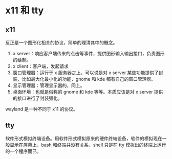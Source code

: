 # x11 和 tty

## x11

反正是一个图形化相关的协议，简单的理清其中的概念。

1. x server：响应客户端传来的点击等事件，提供图形输入输出接口，负责图形的绘制。
2. x client：客户端，发起请求
3. 窗口管理器：运行于 x 服务器之上，可以说是对 x server 某些功能提供了封装，比如最大化最小化的功能，gnome 和 kde 都有自己的窗口管理器。
4. 显示管理器：管理显示器的，同上。
5. 桌面环境：也就是俗称的 gnome 和 kde 等等。本质应该是对 x server 提供的接口进行了封装强化。

wayland 是一种不同于 x11 的协议。

## tty

软件形式模拟终端设备。用软件形式模拟原来的硬件终端设备，软件的模拟现在一般显示在屏幕上，bash 和终端并没有关系，shell 只是在 tty 模拟出的终端上运行的一个程序而已。